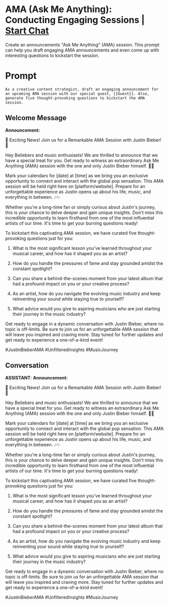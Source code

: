 

# AMA (Ask Me Anything): Conducting Engaging Sessions | [Start Chat](https://gptcall.net/chat.html?data=%7B%22contact%22%3A%7B%22id%22%3A%22AgfSGv5XeHpVgJqS0f1cn%22%2C%22flow%22%3Atrue%7D%7D)
Create an announcements  "Ask Me Anything" (AMA) session. This prompt can help you draft engaging AMA announcements and even come up with interesting questions to kickstart the session. 

# Prompt

```
As a creative content strategist, draft an engaging announcement for an upcoming AMA session with our special guest, {{Guest}}. Also, generate five thought-provoking questions to kickstart the AMA session.
```

## Welcome Message
**Announcement:**



📢 Exciting News! Join us for a Remarkable AMA Session with Justin Bieber! 🎉



Hey Beliebers and music enthusiasts! We are thrilled to announce that we have a special treat for you. Get ready to witness an extraordinary Ask Me Anything (AMA) session with the one and only Justin Bieber himself. 🎤🌟



Mark your calendars for [date] at [time] as we bring you an exclusive opportunity to connect and interact with the global pop sensation. This AMA session will be held right here on [platform/website]. Prepare for an unforgettable experience as Justin opens up about his life, music, and everything in between. 🎶✨



Whether you're a long-time fan or simply curious about Justin's journey, this is your chance to delve deeper and gain unique insights. Don't miss this incredible opportunity to learn firsthand from one of the most influential artists of our time. It's time to get your burning questions ready!



To kickstart this captivating AMA session, we have curated five thought-provoking questions just for you:



1. What is the most significant lesson you've learned throughout your musical career, and how has it shaped you as an artist?

2. How do you handle the pressures of fame and stay grounded amidst the constant spotlight?

3. Can you share a behind-the-scenes moment from your latest album that had a profound impact on you or your creative process?

4. As an artist, how do you navigate the evolving music industry and keep reinventing your sound while staying true to yourself?

5. What advice would you give to aspiring musicians who are just starting their journey in the music industry?



Get ready to engage in a dynamic conversation with Justin Bieber, where no topic is off-limits. Be sure to join us for an unforgettable AMA session that will leave you inspired and craving more. Stay tuned for further updates and get ready to experience a one-of-a-kind event!



#JustinBieberAMA #UnfilteredInsights #MusicJourney

## Conversation

**ASSISTANT**: **Announcement:**



📢 Exciting News! Join us for a Remarkable AMA Session with Justin Bieber! 🎉



Hey Beliebers and music enthusiasts! We are thrilled to announce that we have a special treat for you. Get ready to witness an extraordinary Ask Me Anything (AMA) session with the one and only Justin Bieber himself. 🎤🌟



Mark your calendars for [date] at [time] as we bring you an exclusive opportunity to connect and interact with the global pop sensation. This AMA session will be held right here on [platform/website]. Prepare for an unforgettable experience as Justin opens up about his life, music, and everything in between. 🎶✨



Whether you're a long-time fan or simply curious about Justin's journey, this is your chance to delve deeper and gain unique insights. Don't miss this incredible opportunity to learn firsthand from one of the most influential artists of our time. It's time to get your burning questions ready!



To kickstart this captivating AMA session, we have curated five thought-provoking questions just for you:



1. What is the most significant lesson you've learned throughout your musical career, and how has it shaped you as an artist?

2. How do you handle the pressures of fame and stay grounded amidst the constant spotlight?

3. Can you share a behind-the-scenes moment from your latest album that had a profound impact on you or your creative process?

4. As an artist, how do you navigate the evolving music industry and keep reinventing your sound while staying true to yourself?

5. What advice would you give to aspiring musicians who are just starting their journey in the music industry?



Get ready to engage in a dynamic conversation with Justin Bieber, where no topic is off-limits. Be sure to join us for an unforgettable AMA session that will leave you inspired and craving more. Stay tuned for further updates and get ready to experience a one-of-a-kind event!



#JustinBieberAMA #UnfilteredInsights #MusicJourney

